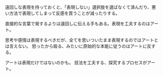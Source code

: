 遠回しな表現を持っておくと、「表現しない」選択肢を選ばなくて済んだり、悪い方法で表現してしまって反感を買うことが減ったりする。

直接的な言葉で発するよりは遠回しに伝える手もある。表現を工夫するのはアート。

思考や感情は表現するべきだが、全てを思いついたまま表現するのではアートとは言えない。
怒ったから殴る、みたいに原始的な本能に従うのはアートに反する。

アートは表現だけではないのかも。
技法を工夫する、探究するプロセスがアート。
